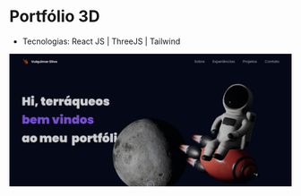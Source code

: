 # Portfólio 3D 

- Tecnologias: React JS | ThreeJS | Tailwind

![obs: ainda está em desenvolvimento](./public/project3D.png)